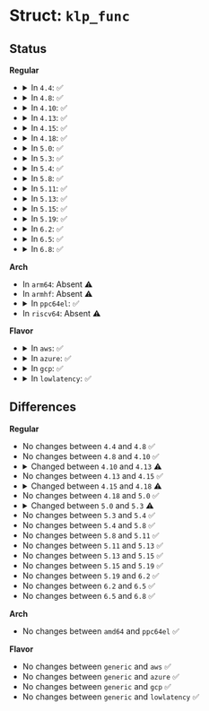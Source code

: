 # Struct: <code>klp_func</code>

## Status
<b>Regular</b>
<ul>
<li>
<details>
<summary>In <code>4.4</code>: ✅</summary>

```c
struct klp_func {
    const char *old_name;
    void *new_func;
    long unsigned int old_sympos;
    long unsigned int old_addr;
    struct kobject kobj;
    enum klp_state state;
    struct list_head stack_node;
};
```
</details>
</li>
<li>
<details>
<summary>In <code>4.8</code>: ✅</summary>

```c
struct klp_func {
    const char *old_name;
    void *new_func;
    long unsigned int old_sympos;
    long unsigned int old_addr;
    struct kobject kobj;
    enum klp_state state;
    struct list_head stack_node;
};
```
</details>
</li>
<li>
<details>
<summary>In <code>4.10</code>: ✅</summary>

```c
struct klp_func {
    const char *old_name;
    void *new_func;
    long unsigned int old_sympos;
    long unsigned int old_addr;
    struct kobject kobj;
    enum klp_state state;
    struct list_head stack_node;
};
```
</details>
</li>
<li>
<details>
<summary>In <code>4.13</code>: ✅</summary>

```c
struct klp_func {
    const char *old_name;
    void *new_func;
    long unsigned int old_sympos;
    bool immediate;
    long unsigned int old_addr;
    struct kobject kobj;
    struct list_head stack_node;
    long unsigned int old_size;
    long unsigned int new_size;
    bool patched;
    bool transition;
};
```
</details>
</li>
<li>
<details>
<summary>In <code>4.15</code>: ✅</summary>

```c
struct klp_func {
    const char *old_name;
    void *new_func;
    long unsigned int old_sympos;
    bool immediate;
    long unsigned int old_addr;
    struct kobject kobj;
    struct list_head stack_node;
    long unsigned int old_size;
    long unsigned int new_size;
    bool patched;
    bool transition;
};
```
</details>
</li>
<li>
<details>
<summary>In <code>4.18</code>: ✅</summary>

```c
struct klp_func {
    const char *old_name;
    void *new_func;
    long unsigned int old_sympos;
    long unsigned int old_addr;
    struct kobject kobj;
    struct list_head stack_node;
    long unsigned int old_size;
    long unsigned int new_size;
    bool patched;
    bool transition;
};
```
</details>
</li>
<li>
<details>
<summary>In <code>5.0</code>: ✅</summary>

```c
struct klp_func {
    const char *old_name;
    void *new_func;
    long unsigned int old_sympos;
    long unsigned int old_addr;
    struct kobject kobj;
    struct list_head stack_node;
    long unsigned int old_size;
    long unsigned int new_size;
    bool patched;
    bool transition;
};
```
</details>
</li>
<li>
<details>
<summary>In <code>5.3</code>: ✅</summary>

```c
struct klp_func {
    const char *old_name;
    void *new_func;
    long unsigned int old_sympos;
    void *old_func;
    struct kobject kobj;
    struct list_head node;
    struct list_head stack_node;
    long unsigned int old_size;
    long unsigned int new_size;
    bool nop;
    bool patched;
    bool transition;
};
```
</details>
</li>
<li>
<details>
<summary>In <code>5.4</code>: ✅</summary>

```c
struct klp_func {
    const char *old_name;
    void *new_func;
    long unsigned int old_sympos;
    void *old_func;
    struct kobject kobj;
    struct list_head node;
    struct list_head stack_node;
    long unsigned int old_size;
    long unsigned int new_size;
    bool nop;
    bool patched;
    bool transition;
};
```
</details>
</li>
<li>
<details>
<summary>In <code>5.8</code>: ✅</summary>

```c
struct klp_func {
    const char *old_name;
    void *new_func;
    long unsigned int old_sympos;
    void *old_func;
    struct kobject kobj;
    struct list_head node;
    struct list_head stack_node;
    long unsigned int old_size;
    long unsigned int new_size;
    bool nop;
    bool patched;
    bool transition;
};
```
</details>
</li>
<li>
<details>
<summary>In <code>5.11</code>: ✅</summary>

```c
struct klp_func {
    const char *old_name;
    void *new_func;
    long unsigned int old_sympos;
    void *old_func;
    struct kobject kobj;
    struct list_head node;
    struct list_head stack_node;
    long unsigned int old_size;
    long unsigned int new_size;
    bool nop;
    bool patched;
    bool transition;
};
```
</details>
</li>
<li>
<details>
<summary>In <code>5.13</code>: ✅</summary>

```c
struct klp_func {
    const char *old_name;
    void *new_func;
    long unsigned int old_sympos;
    void *old_func;
    struct kobject kobj;
    struct list_head node;
    struct list_head stack_node;
    long unsigned int old_size;
    long unsigned int new_size;
    bool nop;
    bool patched;
    bool transition;
};
```
</details>
</li>
<li>
<details>
<summary>In <code>5.15</code>: ✅</summary>

```c
struct klp_func {
    const char *old_name;
    void *new_func;
    long unsigned int old_sympos;
    void *old_func;
    struct kobject kobj;
    struct list_head node;
    struct list_head stack_node;
    long unsigned int old_size;
    long unsigned int new_size;
    bool nop;
    bool patched;
    bool transition;
};
```
</details>
</li>
<li>
<details>
<summary>In <code>5.19</code>: ✅</summary>

```c
struct klp_func {
    const char *old_name;
    void *new_func;
    long unsigned int old_sympos;
    void *old_func;
    struct kobject kobj;
    struct list_head node;
    struct list_head stack_node;
    long unsigned int old_size;
    long unsigned int new_size;
    bool nop;
    bool patched;
    bool transition;
};
```
</details>
</li>
<li>
<details>
<summary>In <code>6.2</code>: ✅</summary>

```c
struct klp_func {
    const char *old_name;
    void *new_func;
    long unsigned int old_sympos;
    void *old_func;
    struct kobject kobj;
    struct list_head node;
    struct list_head stack_node;
    long unsigned int old_size;
    long unsigned int new_size;
    bool nop;
    bool patched;
    bool transition;
};
```
</details>
</li>
<li>
<details>
<summary>In <code>6.5</code>: ✅</summary>

```c
struct klp_func {
    const char *old_name;
    void *new_func;
    long unsigned int old_sympos;
    void *old_func;
    struct kobject kobj;
    struct list_head node;
    struct list_head stack_node;
    long unsigned int old_size;
    long unsigned int new_size;
    bool nop;
    bool patched;
    bool transition;
};
```
</details>
</li>
<li>
<details>
<summary>In <code>6.8</code>: ✅</summary>

```c
struct klp_func {
    const char *old_name;
    void *new_func;
    long unsigned int old_sympos;
    void *old_func;
    struct kobject kobj;
    struct list_head node;
    struct list_head stack_node;
    long unsigned int old_size;
    long unsigned int new_size;
    bool nop;
    bool patched;
    bool transition;
};
```
</details>
</li>
</ul>
<b>Arch</b>
<ul>
<li>
In <code>arm64</code>: Absent ⚠️
</li>
<li>
In <code>armhf</code>: Absent ⚠️
</li>
<li>
<details>
<summary>In <code>ppc64el</code>: ✅</summary>

```c
struct klp_func {
    const char *old_name;
    void *new_func;
    long unsigned int old_sympos;
    void *old_func;
    struct kobject kobj;
    struct list_head node;
    struct list_head stack_node;
    long unsigned int old_size;
    long unsigned int new_size;
    bool nop;
    bool patched;
    bool transition;
};
```
</details>
</li>
<li>
In <code>riscv64</code>: Absent ⚠️
</li>
</ul>
<b>Flavor</b>
<ul>
<li>
<details>
<summary>In <code>aws</code>: ✅</summary>

```c
struct klp_func {
    const char *old_name;
    void *new_func;
    long unsigned int old_sympos;
    void *old_func;
    struct kobject kobj;
    struct list_head node;
    struct list_head stack_node;
    long unsigned int old_size;
    long unsigned int new_size;
    bool nop;
    bool patched;
    bool transition;
};
```
</details>
</li>
<li>
<details>
<summary>In <code>azure</code>: ✅</summary>

```c
struct klp_func {
    const char *old_name;
    void *new_func;
    long unsigned int old_sympos;
    void *old_func;
    struct kobject kobj;
    struct list_head node;
    struct list_head stack_node;
    long unsigned int old_size;
    long unsigned int new_size;
    bool nop;
    bool patched;
    bool transition;
};
```
</details>
</li>
<li>
<details>
<summary>In <code>gcp</code>: ✅</summary>

```c
struct klp_func {
    const char *old_name;
    void *new_func;
    long unsigned int old_sympos;
    void *old_func;
    struct kobject kobj;
    struct list_head node;
    struct list_head stack_node;
    long unsigned int old_size;
    long unsigned int new_size;
    bool nop;
    bool patched;
    bool transition;
};
```
</details>
</li>
<li>
<details>
<summary>In <code>lowlatency</code>: ✅</summary>

```c
struct klp_func {
    const char *old_name;
    void *new_func;
    long unsigned int old_sympos;
    void *old_func;
    struct kobject kobj;
    struct list_head node;
    struct list_head stack_node;
    long unsigned int old_size;
    long unsigned int new_size;
    bool nop;
    bool patched;
    bool transition;
};
```
</details>
</li>
</ul>

## Differences
<b>Regular</b>
<ul>
<li>
No changes between <code>4.4</code> and <code>4.8</code> ✅
</li>
<li>
No changes between <code>4.8</code> and <code>4.10</code> ✅
</li>
<li>
<details>
<summary>Changed between <code>4.10</code> and <code>4.13</code> ⚠️</summary>
<ul>
<li>
<b>Field added. </b>
<code>bool immediate</code>
</li>
<li>
<b>Field added. </b>
<code>long unsigned int old_size</code>
</li>
<li>
<b>Field added. </b>
<code>long unsigned int new_size</code>
</li>
<li>
<b>Field added. </b>
<code>bool patched</code>
</li>
<li>
<b>Field added. </b>
<code>bool transition</code>
</li>
<li>
<b>Field removed. </b>
<code>enum klp_state state</code>
</li>
</ul>
</details>
</li>
<li>
No changes between <code>4.13</code> and <code>4.15</code> ✅
</li>
<li>
<details>
<summary>Changed between <code>4.15</code> and <code>4.18</code> ⚠️</summary>
<ul>
<li>
<b>Field removed. </b>
<code>bool immediate</code>
</li>
</ul>
</details>
</li>
<li>
No changes between <code>4.18</code> and <code>5.0</code> ✅
</li>
<li>
<details>
<summary>Changed between <code>5.0</code> and <code>5.3</code> ⚠️</summary>
<ul>
<li>
<b>Field added. </b>
<code>void *old_func</code>
</li>
<li>
<b>Field added. </b>
<code>struct list_head node</code>
</li>
<li>
<b>Field added. </b>
<code>bool nop</code>
</li>
<li>
<b>Field removed. </b>
<code>long unsigned int old_addr</code>
</li>
</ul>
</details>
</li>
<li>
No changes between <code>5.3</code> and <code>5.4</code> ✅
</li>
<li>
No changes between <code>5.4</code> and <code>5.8</code> ✅
</li>
<li>
No changes between <code>5.8</code> and <code>5.11</code> ✅
</li>
<li>
No changes between <code>5.11</code> and <code>5.13</code> ✅
</li>
<li>
No changes between <code>5.13</code> and <code>5.15</code> ✅
</li>
<li>
No changes between <code>5.15</code> and <code>5.19</code> ✅
</li>
<li>
No changes between <code>5.19</code> and <code>6.2</code> ✅
</li>
<li>
No changes between <code>6.2</code> and <code>6.5</code> ✅
</li>
<li>
No changes between <code>6.5</code> and <code>6.8</code> ✅
</li>
</ul>
<b>Arch</b>
<ul>
<li>
No changes between <code>amd64</code> and <code>ppc64el</code> ✅
</li>
</ul>
<b>Flavor</b>
<ul>
<li>
No changes between <code>generic</code> and <code>aws</code> ✅
</li>
<li>
No changes between <code>generic</code> and <code>azure</code> ✅
</li>
<li>
No changes between <code>generic</code> and <code>gcp</code> ✅
</li>
<li>
No changes between <code>generic</code> and <code>lowlatency</code> ✅
</li>
</ul>
